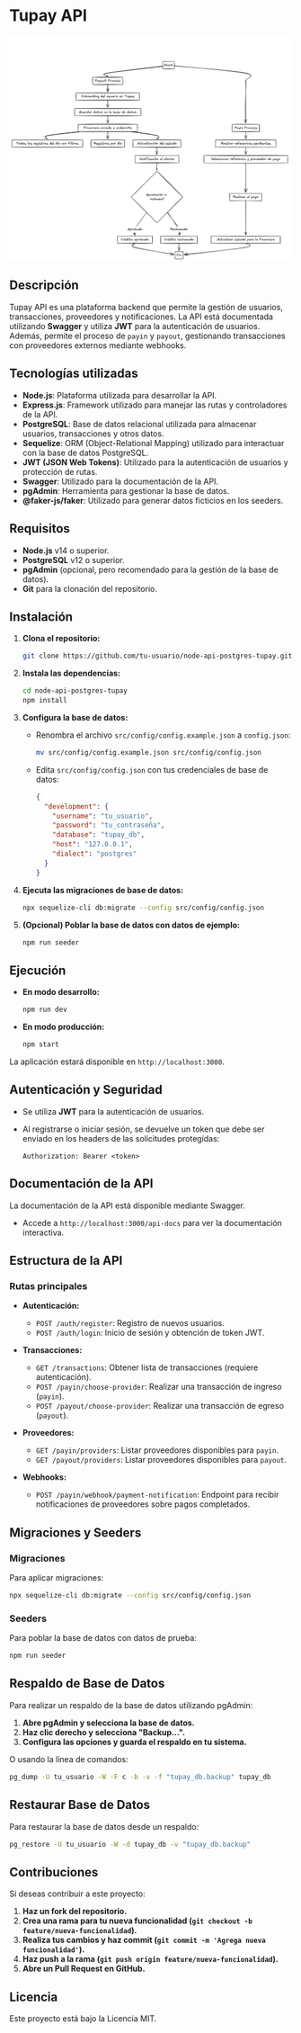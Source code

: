 # Tupay API

![Diagrama de Flujo para Payout](src/assets/img/payout-flow-diagram.jpeg)


## Descripción

Tupay API es una plataforma backend que permite la gestión de usuarios, transacciones, proveedores y notificaciones. La API está documentada utilizando **Swagger** y utiliza **JWT** para la autenticación de usuarios. Además, permite el proceso de `payin` y `payout`, gestionando transacciones con proveedores externos mediante webhooks.

## Tecnologías utilizadas

- **Node.js**: Plataforma utilizada para desarrollar la API.
- **Express.js**: Framework utilizado para manejar las rutas y controladores de la API.
- **PostgreSQL**: Base de datos relacional utilizada para almacenar usuarios, transacciones y otros datos.
- **Sequelize**: ORM (Object-Relational Mapping) utilizado para interactuar con la base de datos PostgreSQL.
- **JWT (JSON Web Tokens)**: Utilizado para la autenticación de usuarios y protección de rutas.
- **Swagger**: Utilizado para la documentación de la API.
- **pgAdmin**: Herramienta para gestionar la base de datos.
- **@faker-js/faker**: Utilizado para generar datos ficticios en los seeders.

## Requisitos

- **Node.js** v14 o superior.
- **PostgreSQL** v12 o superior.
- **pgAdmin** (opcional, pero recomendado para la gestión de la base de datos).
- **Git** para la clonación del repositorio.

## Instalación

1. **Clona el repositorio:**

   ```bash
   git clone https://github.com/tu-usuario/node-api-postgres-tupay.git
   ```

2. **Instala las dependencias:**

   ```bash
   cd node-api-postgres-tupay
   npm install
   ```

3. **Configura la base de datos:**

   - Renombra el archivo `src/config/config.example.json` a `config.json`:

     ```bash
     mv src/config/config.example.json src/config/config.json
     ```

   - Edita `src/config/config.json` con tus credenciales de base de datos:

     ```json
     {
       "development": {
         "username": "tu_usuario",
         "password": "tu_contraseña",
         "database": "tupay_db",
         "host": "127.0.0.1",
         "dialect": "postgres"
       }
     }
     ```

4. **Ejecuta las migraciones de base de datos:**

   ```bash
   npx sequelize-cli db:migrate --config src/config/config.json
   ```

5. **(Opcional) Poblar la base de datos con datos de ejemplo:**

   ```bash
   npm run seeder
   ```

## Ejecución

- **En modo desarrollo:**

  ```bash
  npm run dev
  ```

- **En modo producción:**

  ```bash
  npm start
  ```

La aplicación estará disponible en `http://localhost:3000`.

## Autenticación y Seguridad

- Se utiliza **JWT** para la autenticación de usuarios.
- Al registrarse o iniciar sesión, se devuelve un token que debe ser enviado en los headers de las solicitudes protegidas:

  ```
  Authorization: Bearer <token>
  ```

## Documentación de la API

La documentación de la API está disponible mediante Swagger.

- Accede a `http://localhost:3000/api-docs` para ver la documentación interactiva.

## Estructura de la API

### Rutas principales

- **Autenticación:**
  - `POST /auth/register`: Registro de nuevos usuarios.
  - `POST /auth/login`: Inicio de sesión y obtención de token JWT.

- **Transacciones:**
  - `GET /transactions`: Obtener lista de transacciones (requiere autenticación).
  - `POST /payin/choose-provider`: Realizar una transacción de ingreso (`payin`).
  - `POST /payout/choose-provider`: Realizar una transacción de egreso (`payout`).

- **Proveedores:**
  - `GET /payin/providers`: Listar proveedores disponibles para `payin`.
  - `GET /payout/providers`: Listar proveedores disponibles para `payout`.

- **Webhooks:**
  - `POST /payin/webhook/payment-notification`: Endpoint para recibir notificaciones de proveedores sobre pagos completados.

## Migraciones y Seeders

### Migraciones

Para aplicar migraciones:

```bash
npx sequelize-cli db:migrate --config src/config/config.json
```

### Seeders

Para poblar la base de datos con datos de prueba:

```bash
npm run seeder
```

## Respaldo de Base de Datos

Para realizar un respaldo de la base de datos utilizando pgAdmin:

1. **Abre pgAdmin y selecciona la base de datos.**
2. **Haz clic derecho y selecciona "Backup...".**
3. **Configura las opciones y guarda el respaldo en tu sistema.**

O usando la línea de comandos:

```bash
pg_dump -U tu_usuario -W -F c -b -v -f "tupay_db.backup" tupay_db
```

## Restaurar Base de Datos

Para restaurar la base de datos desde un respaldo:

```bash
pg_restore -U tu_usuario -W -d tupay_db -v "tupay_db.backup"
```

## Contribuciones

Si deseas contribuir a este proyecto:

1. **Haz un fork del repositorio.**
2. **Crea una rama para tu nueva funcionalidad (`git checkout -b feature/nueva-funcionalidad`).**
3. **Realiza tus cambios y haz commit (`git commit -m 'Agrega nueva funcionalidad'`).**
4. **Haz push a la rama (`git push origin feature/nueva-funcionalidad`).**
5. **Abre un Pull Request en GitHub.**

## Licencia

Este proyecto está bajo la Licencia MIT.
